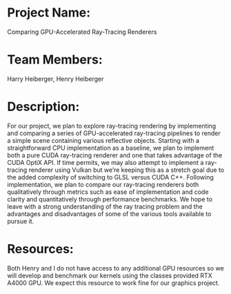 # Project Name: 
Comparing GPU-Accelerated Ray-Tracing Renderers

# Team Members: 
Harry Heiberger, Henry Heiberger

# Description: 
For our project, we plan to explore ray-tracing rendering by implementing and comparing a series of GPU-accelerated ray-tracing pipelines to render a simple scene containing various reflective objects.  Starting with a straightforward CPU implementation as a baseline, we plan to implement both a pure CUDA ray-tracing renderer and one that takes advantage of the CUDA OptiX API.  If time permits, we may also attempt to implement a ray-tracing renderer using Vulkan but we’re keeping this as a stretch goal due to the added complexity of switching to GLSL versus CUDA C++.  Following implementation, we plan to compare our ray-tracing renderers both qualitatively through metrics such as ease of implementation and code clarity and quantitatively through performance benchmarks.  We hope to leave with a strong understanding of the ray tracing problem and the advantages and disadvantages of some of the various tools available to pursue it.

# Resources: 
Both Henry and I do not have access to any additional GPU resources so we will develop and benchmark our kernels using the classes provided RTX A4000 GPU.  We expect this resource to work fine for our graphics project. 
